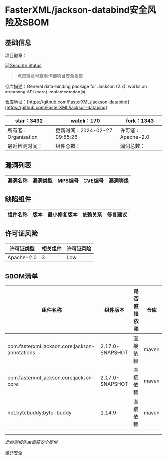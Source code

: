 # FasterXML/jackson-databind安全风险及SBOM

## 基础信息

项目徽章：

[![Security Status](https://www.murphysec.com/platform3/v31/badge/1762902030863265792.svg)](https://www.murphysec.com/console/report/1762901935908417536/1762902030863265792)

> 点击徽章可查看详细项目安全报告

仓库描述：General data-binding package for Jackson (2.x): works on streaming API (core) implementation(s)

仓库地址：[https://github.com/FasterXML/jackson-databind](https://github.com/FasterXML/jackson-databind)

| star：3432 | watch：170 | fork：1343 |
| ----------- | -------------- | ------------ |
| 所有者：Organization | 更新时间：2024-02-27 09:55:26 | 许可证：Apache-2.0 |
| 最近检测时间： | 组件总数： | 漏洞总数： |




## 漏洞列表

| 漏洞名称 | 漏洞类型 | MPS编号 | CVE编号 | 漏洞等级 |
| ------- | ------ | ------- | ------ | ----- |





## 缺陷组件

| 组件名称 | 版本 | 最小修复版本 | 依赖关系 | 修复建议 |
| -------- | ---- | ------------ | -------- | -------- |





## 许可证风险

| 许可证类型 | 相关组件 | 许可证风险 |
| ---------- | -------- | ---------- |
|Apache-2.0|3|Low|




## SBOM清单

| 组件名称 | 组件版本 | 是否直接依赖 | 仓库 |
| -------- | -------- | ------------ | ---- |
|com.fasterxml.jackson.core:jackson-annotations|2.17.0-SNAPSHOT|直接依赖|maven|
|com.fasterxml.jackson.core:jackson-core|2.17.0-SNAPSHOT|直接依赖|maven|
|net.bytebuddy:byte-buddy|1.14.9|直接依赖|maven|


------

*此检测报告由墨菲安全提供*

[墨菲安全](www.murphysec.com)